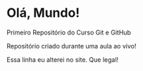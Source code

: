 # Olá, Mundo!
 Primeiro Repositório do Curso Git e GitHub

 Repositório criado durante uma aula ao vivo!

Essa linha eu alterei no site. Que legal!
